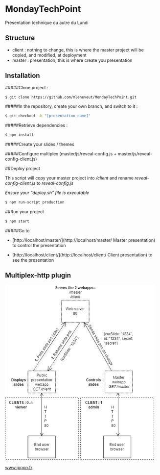 MondayTechPoint
===============

Présentation technique ou autre du Lundi

## Structure
- client : nothing to change, this is where the master project will be copied, and modified, at deployment
- master : presentation, this is where create you presentation

## Installation

#####Clone project : 
```sh
$ git clone https://github.com/mleneveut/MondayTechPoint.git
```

#####In the repository, create your own branch, and switch to it :
```sh
$ git checkout -b "[presentation_name]"
```
#####Retrieve dependencies : 
```sh
$ npm install
```
#####Create your slides / themes

#####Configure multiplex (master/js/reveal-config.js + master/js/reveal-config-client.js)


##Deploy project

This script will copy your master project into */client* and rename *reveal-config-client.js* to *reveal-config.js*

*Ensure your "deploy.sh" file is executable*

```sh
$ npm run-script production
```


##Run your project
```sh
$ npm start
```

#####Go to

- [http://localhost/master/](http://localhost/master/ Master presentation) to control the presentation

- [http://localhost/client/](http://localhost/client/ Client presentation) to see the presentation


## Multiplex-http plugin
![Multiplex-http plugin architecture](reveal/master/img/reveal-multiplex-http-diagram.png)



www.ippon.fr
